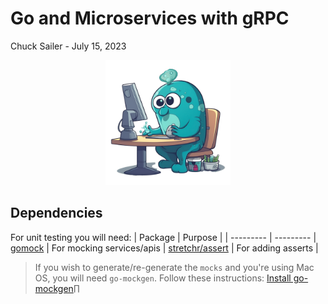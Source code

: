 # Go and Microservices with gRPC

Chuck Sailer - July 15, 2023
<div align="center">
    <img src="assets/title.png" height="200" width="200">
</div>

## Dependencies
For unit testing you will need:
| Package   | Purpose  |
| --------- | ---------
| [gomock](https://github.com/golang/mock) | For mocking services/apis
| [stretchr/assert](github.com/stretchr/testify/assert) | For adding asserts |

> If you wish to generate/re-generate the ```mocks``` and you're using Mac OS, you will need ```go-mockgen```. Follow these instructions: [Install go-mockgen](https://ports.macports.org/port/go-mockgen/)∏